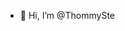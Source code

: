 - 👋 Hi, I’m @ThommySte

<!---
ThommySte/ThommySte is a ✨ special ✨ repository because its `README.md` (this file) appears on your GitHub profile.
You can click the Preview link to take a look at your changes.
--->
